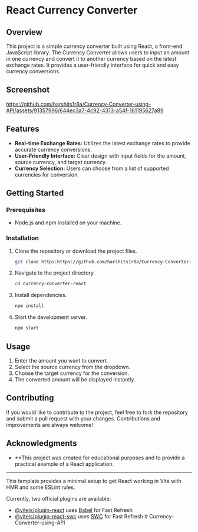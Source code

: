 # React Currency Converter

## Overview

This project is a simple currency converter built using React, a front-end JavaScript library. The Currency Converter allows users to input an amount in one currency and convert it to another currency based on the latest exchange rates. It provides a user-friendly interface for quick and easy currency conversions.

## Screenshot


https://github.com/harshits1r8a/Currency-Converter-using-API/assets/91357996/644ec3a7-4c92-4313-a54f-161195627a89



## Features

- **Real-time Exchange Rates:** Utilizes the latest exchange rates to provide accurate currency conversions.
- **User-Friendly Interface:** Clear design with input fields for the amount, source currency, and target currency.
- **Currency Selection:** Users can choose from a list of supported currencies for conversion.

## Getting Started

### Prerequisites

- Node.js and npm installed on your machine.

### Installation

1. Clone the repository or download the project files.
   ```bash
   git clone https:https://github.com/harshits1r8a/Currency-Converter-using-API.git
2. Navigate to the project directory.
   ```bash
   cd currency-converter-react
3. Install dependencies.
   ```bash
   npm install
4. Start the development server.
   ```bash
   npm start

## Usage

1. Enter the amount you want to convert.
2. Select the source currency from the dropdown.
3. Choose the target currency for the conversion.
4. The converted amount will be displayed instantly.


## Contributing
If you would like to contribute to the project, feel free to fork the repository and submit a pull request with your changes. Contributions and improvements are always welcome!

## Acknowledgments
- **This project was created for educational purposes and to provide a practical example of a React application.
   
   
-----------------------------------------------------------------------------------------------------------------------------------------------------------------------------------

This template provides a minimal setup to get React working in Vite with HMR and some ESLint rules.

Currently, two official plugins are available:

- [@vitejs/plugin-react](https://github.com/vitejs/vite-plugin-react/blob/main/packages/plugin-react/README.md) uses [Babel](https://babeljs.io/) for Fast Refresh
- [@vitejs/plugin-react-swc](https://github.com/vitejs/vite-plugin-react-swc) uses [SWC](https://swc.rs/) for Fast Refresh
#   C u r r e n c y - C o n v e r t e r - u s i n g - A P I 
 
 
